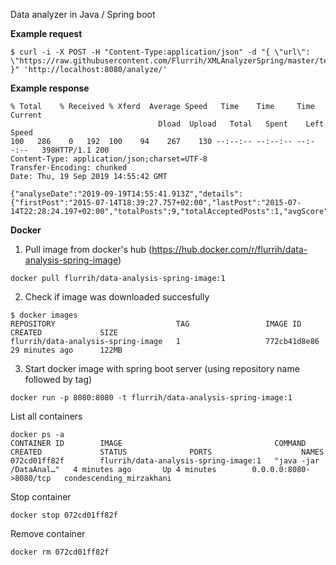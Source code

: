 Data analyzer in Java / Spring boot

**Example request**
```
$ curl -i -X POST -H "Content-Type:application/json" -d "{ \"url\": \"https://raw.githubusercontent.com/Flurrih/XMLAnalyzerSpring/master/testSample.xml\" }" 'http://localhost:8080/analyze/'

```
**Example response**
```
% Total    % Received % Xferd  Average Speed   Time    Time     Time  Current
                                 Dload  Upload   Total   Spent    Left  Speed
100   286    0   192  100    94    267    130 --:--:-- --:--:-- --:--:--   398HTTP/1.1 200
Content-Type: application/json;charset=UTF-8
Transfer-Encoding: chunked
Date: Thu, 19 Sep 2019 14:55:42 GMT

{"analyseDate":"2019-09-19T14:55:41.913Z","details":{"firstPost":"2015-07-14T18:39:27.757+02:00","lastPost":"2015-07-14T22:28:24.197+02:00","totalPosts":9,"totalAcceptedPosts":1,"avgScore":2}}
```

**Docker**

1. Pull image from docker's hub (https://hub.docker.com/r/flurrih/data-analysis-spring-image)
```
docker pull flurrih/data-analysis-spring-image:1
```
2. Check if image was downloaded succesfully
```
$ docker images
REPOSITORY                           TAG                 IMAGE ID            CREATED             SIZE
flurrih/data-analysis-spring-image   1                   772cb41d8e86        29 minutes ago      122MB
```
3. Start docker image with spring boot server (using repository name followed by tag)
```
docker run -p 8080:8080 -t flurrih/data-analysis-spring-image:1
```

List all containers
```
docker ps -a
CONTAINER ID        IMAGE                                  COMMAND                  CREATED             STATUS              PORTS                    NAMES
072cd01ff82f        flurrih/data-analysis-spring-image:1   "java -jar /DataAnal…"   4 minutes ago       Up 4 minutes        0.0.0.0:8080->8080/tcp   condescending_mirzakhani
```

Stop container
```
docker stop 072cd01ff82f
```

Remove container
```
docker rm 072cd01ff82f
```
